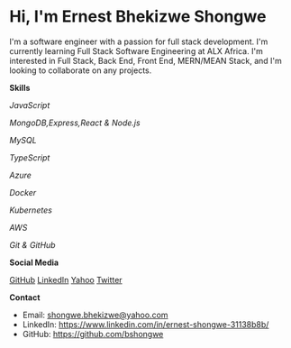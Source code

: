 # Hi, I'm Ernest Bhekizwe Shongwe

I'm a software engineer with a passion for full stack development. I'm currently learning Full Stack Software Engineering at ALX Africa. I'm interested in Full Stack, Back End, Front End, MERN/MEAN Stack, and I'm looking to collaborate on any projects.

**Skills**

*JavaScript*

*MongoDB,Express,React & Node.js*

*MySQL*

*TypeScript*

*Azure*

*Docker*

*Kubernetes*

*AWS*

*Git & GitHub*


**Social Media**

<div class="card column left">
  <div class="box">
    <a href="https://github.com/bshongwe"><i class="fab fa-github"></i>GitHub</a>
    <a href="https://www.linkedin.com/in/ernest-shongwe-31138b8b/"><i class="fab fa-linkedin"></i>LinkedIn</a>
    <a href="shongwe.bhekizwe@yahoomail.com"><i class="fab fa-yahoo"></i>Yahoo</a>
    <a href="https://twitter.com/ernest_b_shong"><i class="fab fa-twitter"></i>Twitter</a>
  </div>
</div>


**Contact**

* Email: shongwe.bhekizwe@yahoo.com
* LinkedIn: https://www.linkedin.com/in/ernest-shongwe-31138b8b/
* GitHub: https://github.com/bshongwe

<!---
bshongwe/bshongwe is a ✨ special ✨ repository because its `README.md` (this file) appears on your GitHub profile.
You can click the Preview link to take a look at your changes.
--->
